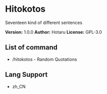 # Hitokotos

Seventeen kind of different sentences

**Version:** 1.0.0
**Author:** Hotaru
**License:** GPL-3.0

## List of command

-   /hitokotos - Random Quotations

## Lang Support

-   zh_CN
